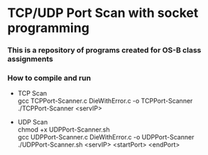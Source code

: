 # TCP/UDP Port Scan with socket programming

### This is a repository of programs created for OS-B class assignments

### How to compile and run
- TCP Scan<br>
gcc TCPPort-Scanner.c DieWithError.c -o TCPPort-Scanner<br>
./TCPPort-Scanner \<servIP\>


- UDP Scan<br>
chmod +x UDPPort-Scanner.sh<br>
gcc UDPPort-Scanner.c DieWithError.c -o UDPPort-Scanner<br>
./UDPPort-Scanner.sh \<servIP\> \<startPort\> \<endPort\>

